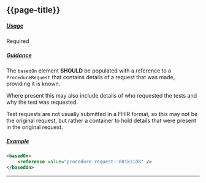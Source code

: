 ## {{page-title}}

<h5><ins>Usage</ins></h5>

<span class="mro-circle required" title="Required"></span> Required


<h5><ins>Guidance</ins></h5>

The `basedOn` element **SHOULD** be populated with a reference to a `ProcedureRequest` that contains details of a request that was made, providing it is known.

Where present this may also include details of who requested the tests and why the test was requested.

Test requests are not usually submitted in a FHIR format, so this may not be the original request, but rather a container to hold details that were present in the original request.

<h5><ins>Example</ins></h5>

```xml
<basedOn>
    <reference value="procedure-request--001ksid8" />
</basedOn>
```

---